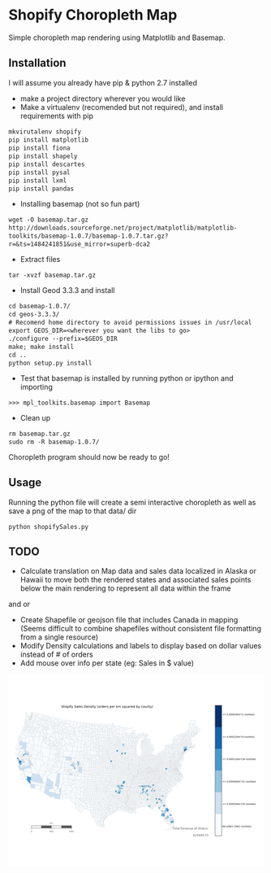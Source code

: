 # Shopify Choropleth Map
Simple choropleth map rendering using Matplotlib and Basemap.
## Installation
I will assume you already have pip & python 2.7 installed
- make a project directory wherever you would like
- Make a virtualenv (recomended but not required), and install requirements with pip
```
mkvirutalenv shopify
pip install matplotlib
pip install fiona
pip install shapely
pip install descartes
pip install pysal
pip install lxml
pip install pandas
```
- Installing basemap (not so fun part)
```
wget -O basemap.tar.gz http://downloads.sourceforge.net/project/matplotlib/matplotlib-toolkits/basemap-1.0.7/basemap-1.0.7.tar.gz?r=&ts=1484241851&use_mirror=superb-dca2
```
- Extract files
```
tar -xvzf basemap.tar.gz
```
- Install Geod 3.3.3 and install
```
cd basemap-1.0.7/
cd geos-3.3.3/
# Recomend home directory to avoid permissions issues in /usr/local
export GEOS_DIR=<wherever you want the libs to go>
./configure --prefix=$GEOS_DIR
make; make install
cd ..
python setup.py install
```
- Test that basemap is installed by running python or ipython and importing
```
>>> mpl_toolkits.basemap import Basemap
```
- Clean up 
```
rm basemap.tar.gz
sudo rm -R basemap-1.0.7/
```
Choropleth program should now be ready to go!
## Usage
Running the python file will create a semi interactive choropleth as well as save a png of the map to that data/ dir
```
python shopifySales.py
```
## TODO
- Calculate translation on Map data and sales data localized in Alaska or Hawaii to move both the rendered states and associated sales points below the main rendering to represent all data within the frame 

and or

- Create Shapefile or geojson file that includes Canada in mapping (Seems difficult to combine shapefiles without consistent file formatting from a single resource)
- Modify Density calculations and labels to display based on dollar values instead of # of orders
- Add mouse over info per state (eg: Sales in $ value)



![Alt text](/data/shopifySales.png?raw=true)